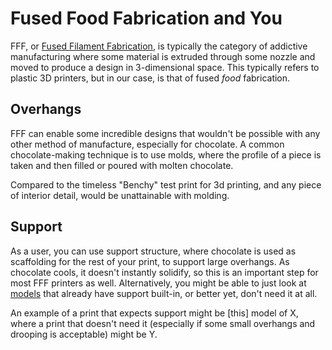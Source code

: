 # Fused Food Fabrication and You

FFF, or [Fused Filament Fabrication](https://en.wikipedia.org/wiki/Fused_filament_fabrication), is typically the category of addictive manufacturing where some material is extruded through some nozzle and moved to produce a design in 3-dimensional space.  This typically refers to plastic 3D printers, but in our case, is that of fused *food* fabrication.

<!-- TODO Add gif of printer in motion / cut webm of printer working -->

## Overhangs

FFF can enable some incredible designs that wouldn't be possible with any other method of manufacture, especially for chocolate.  A common chocolate-making technique is to use molds, where the profile of a piece is taken and then filled or poured with molten chocolate.  

<!-- TODO insert photo of bonbon for reference. -->

Compared to the timeless "Benchy" test print for 3d printing, and any piece of interior detail, would be unattainable with molding.

## Support

<!-- TODO replace example with Thangs links. -->
As a user, you can use support structure, where chocolate is used as scaffolding for the rest of your print, to support large overhangs.  As chocolate cools, it doesn't instantly solidify, so this is an important step for most FFF printers as well.  Alternatively, you might be able to just look at [models]() that already have support built-in, or better yet, don't need it at all.

An example of a print that expects support might be [this] model of X, where a print that doesn't need it (especially if some small overhangs and drooping is acceptable) might be Y.